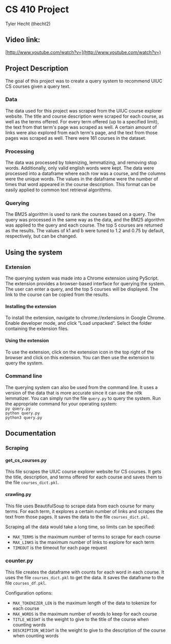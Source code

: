 # CS 410 Project
Tyler Hecht (thecht2)

## Video link:

[http://www.youtube.com/watch?v=](http://www.youtube.com/watch?v=)

## Project Description

The goal of this project was to create a query system to recommend UIUC CS courses given a query text.

### Data

The data used for this project was scraped from the UIUC course explorer website. The title and course description were scraped for each course, as well as the terms offered. For every term offered (up to a specified limit), the text from that term's page was scraped as well. A certain amount of links were also explored from each term's page, and the text from those pages was scraped as well. There were 161 courses in the dataset.

### Processing

The data was processed by tokenizing, lemmatizing, and removing stop words. Additionally, only valid english words were kept. The data were processed into a dataframe where each row was a course, and the columns were the unique words. The values in the dataframe were the number of times that word appeared in the course description. This format can be easily applied to common text retrieval algorithms.

### Querying

The BM25 algorithm is used to rank the courses based on a query. The query was processed in the same way as the data, and the BM25 algorithm was applied to the query and each course. The top 5 courses are returned as the results. The values of k1 and b were tuned to 1.2 and 0.75 by default, respectively, but can be changed.

## Using the system

### Extension

The querying system was made into a Chrome extension using PyScript. The extension provides a browser-based interface for querying the system. The user can enter a query, and the top 5 courses will be displayed. The link to the course can be copied from the results.

#### Installing the extension

To install the extension, navigate to chrome://extensions in Google Chrome. Enable developer mode, and click "Load unpacked". Select the folder containing the extension files.

#### Using the extension

To use the extension, click on the extension icon in the top right of the browser and click on this extension. You can then use the extension to query the system.

### Command line

The querying system can also be used from the command line. It uses a version of the data that is more accurate since it can use the nltk lemmatizer. You can simply run the file `query.py` to query the system. Run the appropriate command for your operating system:\
`py query.py`\
`python query.py`\
`python3 query.py`

## Documentation

### Scraping

#### get_cs_courses.py

This file scrapes the UIUC course explorer website for CS courses. It gets the title, description, and terms offered for each course and saves them to the file `courses_dict.pkl`.

#### crawling.py

This file uses BeautifulSoup to scrape data from each course for many terms. For each term, it explores a certain number of links and scrapes the text from those pages. It saves the data to the file `courses_dict.pkl`.

Scraping all the data would take a long time, so limits can be specified:
- `MAX_TERMS` is the maximum number of terms to scrape for each course
- `MAX_LINKS` is the maximum number of links to explore for each term
- `TIMEOUT` is the timeout for each page request

### counter.py

This file creates the dataframe with counts for each word in each course. It uses the file `courses_dict.pkl` to get the data. It saves the dataframe to the file `courses_df.pkl`.

Configuration options:
- `MAX_TOKENIZER_LEN` is the maximum length of the data to tokenize for each course
- `MAX_WORDS` is the maximum number of words to keep for each course
- `TITLE_WEIGHT` is the weight to give to the title of the course when counting words
- `DESCRIPTION_WEIGHT` is the weight to give to the description of the course when counting words
